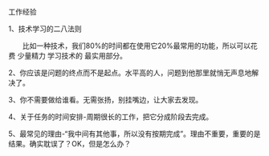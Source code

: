 工作经验

1、技术学习的二八法则

　　比如一种技术，我们80%的时间都在使用它20%最常用的功能，所以可以花费 少量精力 学习技术的 最实用部分。

2、你应该是问题的终点而不是起点。水平高的人，问题到他那里就悄无声息地解决了。

3、你不需要做给谁看。无需张扬，别挂嘴边，让大家去发现。

4、关于任务的时间安排-周期很长的工作，把它分成阶段去完成。

5、最常见的理由-“我中间有其他事，所以没有按期完成”。理由不重要，重要的是结果。确实耽误了？OK，但是怎么办？
